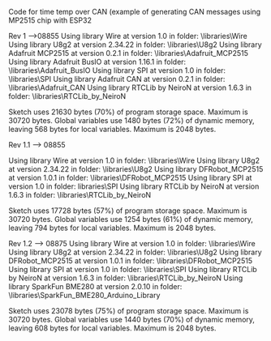 Code for time temp over CAN (example of generating CAN messages using MP2515 chip with ESP32

Rev 1 -->08855
Using library Wire at version 1.0 in folder: \libraries\Wire 
Using library U8g2 at version 2.34.22 in folder: \libraries\U8g2 
Using library Adafruit MCP2515 at version 0.2.1 in folder: \libraries\Adafruit_MCP2515 
Using library Adafruit BusIO at version 1.16.1 in folder: \libraries\Adafruit_BusIO 
Using library SPI at version 1.0 in folder: \libraries\SPI 
Using library Adafruit CAN at version 0.2.1 in folder: \libraries\Adafruit_CAN 
Using library RTCLib by NeiroN at version 1.6.3 in folder: \libraries\RTCLib_by_NeiroN 

Sketch uses 21630 bytes (70%) of program storage space. Maximum is 30720 bytes.
Global variables use 1480 bytes (72%) of dynamic memory, leaving 568 bytes for local variables. Maximum is 2048 bytes.

Rev 1.1 --> 08855

Using library Wire at version 1.0 in folder: \libraries\Wire 
Using library U8g2 at version 2.34.22 in folder: \libraries\U8g2 
Using library DFRobot_MCP2515 at version 1.0.1 in folder: \libraries\DFRobot_MCP2515 
Using library SPI at version 1.0 in folder: libraries\SPI 
Using library RTCLib by NeiroN at version 1.6.3 in folder: \libraries\RTCLib_by_NeiroN 

Sketch uses 17728 bytes (57%) of program storage space. Maximum is 30720 bytes.
Global variables use 1254 bytes (61%) of dynamic memory, leaving 794 bytes for local variables. Maximum is 2048 bytes.

Rev 1.2 --> 08875
Using library Wire at version 1.0 in folder: \libraries\Wire 
Using library U8g2 at version 2.34.22 in folder: \libraries\U8g2 
Using library DFRobot_MCP2515 at version 1.0.1 in folder: \libraries\DFRobot_MCP2515 
Using library SPI at version 1.0 in folder: \libraries\SPI 
Using library RTCLib by NeiroN at version 1.6.3 in folder: \libraries\RTCLib_by_NeiroN 
Using library SparkFun BME280 at version 2.0.10 in folder: \libraries\SparkFun_BME280_Arduino_Library 

Sketch uses 23078 bytes (75%) of program storage space. Maximum is 30720 bytes.
Global variables use 1440 bytes (70%) of dynamic memory, leaving 608 bytes for local variables. Maximum is 2048 bytes.
